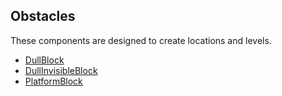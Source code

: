  ## Obstacles

 These components are designed to create locations and levels.

 * [DullBlock](DullBlock.md)
 * [DullInvisibleBlock](DullInvisibleBlock.md)
 * [PlatformBlock](PlatformBlock.md)
